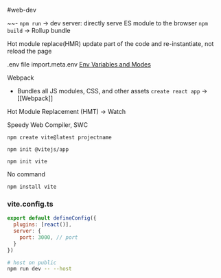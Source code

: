 #web-dev

~~-   `npm run` → dev server: directly serve ES module to the browser
`npm build` → Rollup bundle

Hot module replace(HMR)
update part of the code and re-instantiate, not reload the page

.env file import.meta.env [Env Variables and Modes](https://vitejs.dev/guide/env-and-mode.html)

Webpack
-   Bundles all JS modules, CSS, and other assets
`create react app` → [[Webpack]]

Hot Module Replacement (HMT) → Watch

Speedy Web Compiler, SWC

```shell
npm create vite@latest projectname

npm init @vitejs/app

npm init vite
```
  
No command
```shell
npm install vite
```

### vite.config.ts
```jsx
export default defineConfig({
  plugins: [react()],
  server: {
    port: 3000, // port
  }
})
```

``` sh
# host on public
npm run dev -- --host
```